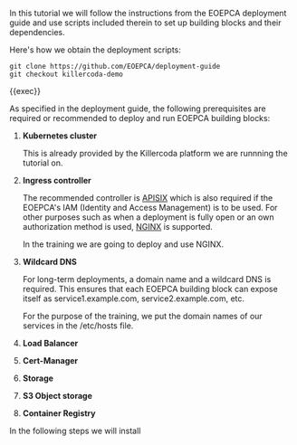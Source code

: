 In this tutorial we will follow the instructions from the EOEPCA deployment guide and use scripts included therein to set up building blocks and their dependencies.

Here's how we obtain the deployment scripts:
```
git clone https://github.com/EOEPCA/deployment-guide
git checkout killercoda-demo
```
{{exec}}

As specified in the deployment guide, the following prerequisites are required or recommended to deploy and run EOEPCA building blocks:
1. **Kubernetes cluster**

   This is already provided by the Killercoda platform we are runnning the tutorial on.

2. **Ingress controller**

   The recommended controller is [APISIX](https://apisix.apache.org/) which is also required if the EOEPCA's IAM (Identity and Access Management) is to be used. For other purposes such as when a deployment is fully open or an own authorization method is used, [NGINX](https://nginx.org/) is supported.

   In the training we are going to deploy and use NGINX.

3. **Wildcard DNS**

   For long-term deployments, a domain name and a wildcard DNS is required. This ensures that each EOEPCA building block can expose itself as service1.example.com, service2.example.com, etc.

   For the purpose of the training, we put the domain names of our services in the /etc/hosts file.

4. **Load Balancer**

5. **Cert-Manager**

6. **Storage**

7. **S3 Object storage**

8. **Container Registry**

In the following steps we will install 

